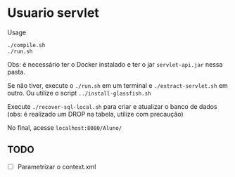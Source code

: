 # Usuario servlet

Usage
```
./compile.sh
./run.sh
```

Obs: é necessário ter o Docker instalado e ter o jar `servlet-api.jar` nessa pasta. 

Se não tiver, execute o `./run.sh` em um terminal e `./extract-servlet.sh` em outro.
Ou utilize o script `../install-glassfish.sh`

Execute `./recover-sql-local.sh` para criar e atualizar o banco de dados (obs: é realizado um DROP na tabela, utilize com precaução)

No final, acesse `localhost:8080/Aluno/`

## TODO
- [ ] Parametrizar o context.xml